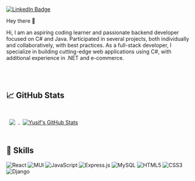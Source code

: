 [![LinkedIn Badge](https://img.shields.io/badge/LinkedIn-Profile-informational?style=flat&logo=linkedin&logoColor=white&color=0D76A8)](https://www.linkedin.com/in/semenderrza/)

Hey there 👋

Hi, I am an aspiring coding learner and passionate backend developer focused on C# and Java. Participated in several projects, both individually and collaboratively, with best practices. As a full-stack developer, I specialize in building cutting-edge web applications using C#, with additional experience in .NET and e-commerce.

<br>
<br>

## &#x1f4c8; GitHub Stats

<br>

<a href="https://github.com/YusifHuseynzade/">
  <img align="center" style="margin:0.5rem" src="https://github-readme-stats.vercel.app/api/top-langs/?username=YusifHuseynzade&hide=html,css&title_color=ffffff&text_color=c9cacc&icon_color=4AB197&bg_color=1A2B34" />
</a>

<a href="https://github.com/samandarrza">
  <img align="center" style="margin:0.5rem" src="https://github-readme-stats.vercel.app/api?username=YusifHuseynzade&show_icons=true&line_height=27&count_private=true&title_color=ffffff&text_color=c9cacc&icon_color=4AB097&bg_color=1A2B34" alt="Yusif's GitHub Stats" />
</a>

<br>
<br>

## 💼 Skills

![React](https://img.shields.io/badge/react-%2320232a.svg?style=for-the-badge&logo=react&logoColor=%2361DAFB)
![MUI](https://img.shields.io/badge/MUI-%230081CB.svg?style=for-the-badge&logo=mui&logoColor=white)
![JavaScript](https://img.shields.io/badge/javascript-%23323330.svg?style=for-the-badge&logo=javascript&logoColor=%23F7DF1E)
![Express.js](https://img.shields.io/badge/express.js-%23404d59.svg?style=for-the-badge&logo=express&logoColor=%2361DAFB)
![MySQL](https://img.shields.io/badge/mysql-%2300f.svg?style=for-the-badge&logo=mysql&logoColor=white)
![HTML5](https://img.shields.io/badge/html5-%23E34F26.svg?style=for-the-badge&logo=html5&logoColor=white)
![CSS3](https://img.shields.io/badge/css3-%231572B6.svg?style=for-the-badge&logo=css3&logoColor=white)
![Django](https://img.shields.io/badge/django-%23092E20.svg?style=for-the-badge&logo=django&logoColor=white)

<br>
<br>
